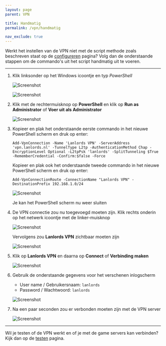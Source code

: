 ```yaml
---
layout: page
parent: VPN

title: Handmatig
permalink: /vpn/handmatig

nav_exclude: true
---
```


Werkt het instellen van de VPN niet met de script methode zoals beschreven
staat op de [configureren](/vpn/configureren) pagina? Volg dan de onderstaande
stappen om de commando's uit het script handmatig uit te voeren.

---

1. Klik linksonder op het Windows icoontje en typ *PowerShell*

   ![Screenshot](/assets/img/vpn/start-menu.png)

   ![Screenshot](/assets/img/vpn/start-menu-search.png)

2. Klik met de rechtermuisknop op **PowerShell** en klik op
   **Run as Administrator** of **Voer uit als Administrator**

   ![Screenshot](/assets/img/vpn/start-menu-open.png)

3. Kopieer en plak het onderstaande eerste commando in het nieuwe PowerShell
   scherm en druk op enter:
   ```
   Add-VpnConnection -Name 'Lanlords VPN' -ServerAddress 'vpn.lanlords.nl' -TunnelType L2tp -AuthenticationMethod Chap -EncryptionLevel Optional -L2tpPsk 'lanlords' -SplitTunneling $True -RememberCredential -Confirm:$false -Force
   ```
   Kopieer en plak ook het onderstaande tweede commando in het nieuwe PowerShell
   scherm en druk op enter:
   ```
   Add-VpnConnectionRoute -ConnectionName "Lanlords VPN" -DestinationPrefix 192.168.1.0/24
   ```

   ![Screenshot](/assets/img/vpn/powershell-manual.png)

   Je kan het PowerShell scherm nu weer sluiten

5. De VPN connectie zou nu toegevoegd moeten zijn. Klik rechts onderin op het
   netwerk icoontje met de linker-muisknop

   ![Screenshot](/assets/img/vpn/taskbar-icon-marked.png)

   Vervolgens zou **Lanlords VPN** zichtbaar moeten zijn

   ![Screenshot](/assets/img/vpn/network-menu.png)

6. Klik op **Lanlords VPN** en daarna op **Connect** of **Verbinding maken**

   ![Screenshot](/assets/img/vpn/network-menu-selected.png)

7. Gebruik de onderstaande gegevens voor het verschenen inlogscherm

   * User name / Gebruikersnaam: `lanlords`
   * Password / Wachtwoord: `lanlords`

   ![Screenshot](/assets/img/vpn/network-menu-login.png)

8. Na een paar seconden zou er verbonden moeten zijn met de VPN server

   ![Screenshot](/assets/img/vpn/network-menu-connected.png)

---

Wil je testen of de VPN werkt en of je met de game servers kan verbinden? Kijk
dan op de [testen](/vpn/testen) pagina.
